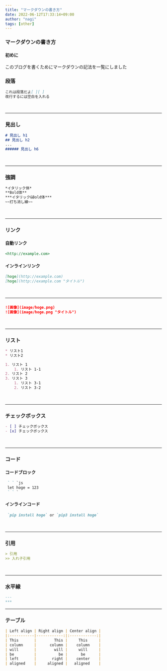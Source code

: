 ```yaml
---
title: "マークダウンの書き方"
date: 2022-06-12T17:33:14+09:00
author: "nagi"
tags: [other]
---
```



### マークダウンの書き方

#### 初めに
このブログを書くためにマークダウンの記法を一覧にしました

<!--more-->

### 段落
```Markdown
これは段落だよ[ ][ ]
改行するには空白を入れる
```

<br>

---
### 見出し
```Markdown
# 見出し h1
## 見出し h2
...
###### 見出し h6
```

<br>

---
### 強調
```Markdown
*イタリック体*
**Bold体**
***イタリック&Bold体***
~~打ち消し線~~
```

<br>

---
### リンク
#### 自動リンク
```Markdown
<http://example.com>
```


#### インラインリンク
```Markdown
[hoge](http://example.com)
[hoge](http://example.com "タイトル")
```

<br>

---
### 
```Markdown
![画像](image/hoge.png)
![画像](image/hoge.png "タイトル")
```
<br>

---
### リスト
```Markdown
* リスト1
* リスト2

1. リスト 1
    1. リスト 1-1
2. リスト 2
3. リスト 3
    1. リスト 3-1
    2. リスト 3-2
```

<br>

---
### チェックボックス
```Markdown
- [ ] チェックボックス
- [x] チェックボックス
```

<br>

---
### コード
#### コードブロック
```Markdown
 ` ` `js
 let hoge = 123
 ` ` `
```

#### インラインコード
```Markdown
 `pip install hoge` or `pip3 install hoge`
```

<br>

---
### 引用
```Markdown
> 引用
>> 入れ子引用
```

<br>

---
### 水平線
```Markdown
---
***
```

---
### テーブル
```Markdown
| Left align | Right align | Center align |
|:-----------|------------:|:------------:|
| This       |        This |     This     |
| column     |      column |    column    |
| will       |        will |     will     |
| be         |          be |      be      |
| left       |       right |    center    |
| aligned    |     aligned |   aligned    |
```